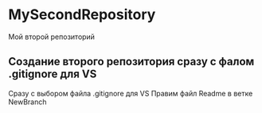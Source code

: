 # MySecondRepository
Мой второй репозиторий
## Создание второго репозитория сразу с фалом .gitignore для VS
Сразу с выбором файла .gitignore для VS
Правим файл Readme в ветке NewBranch